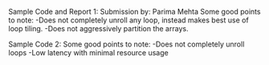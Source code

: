 Sample Code and Report 1:
Submission by: Parima Mehta
Some good points to note:
-Does not completely unroll any loop, instead makes best use of loop tiling.
-Does not aggressively partition the arrays.


Sample Code 2:
Some good points to note:
-Does not completely unroll loops
-Low latency with minimal resource usage
